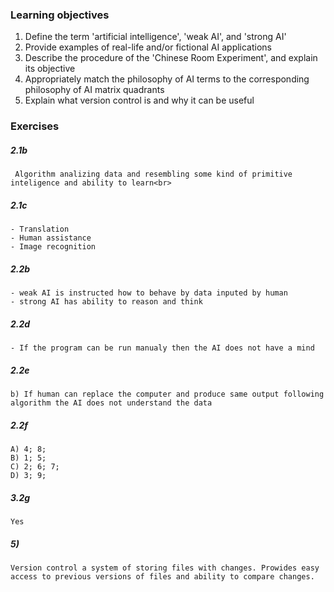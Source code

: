 ### Learning objectives

1)  Define the term 'artificial intelligence', 'weak AI', and 'strong AI'
2)  Provide examples of real-life and/or fictional AI applications
3)  Describe the procedure of the 'Chinese Room Experiment', and explain its objective
4)  Appropriately match the philosophy of AI terms to the corresponding philosophy of AI matrix quadrants
5)  Explain what version control is and why it can be useful

### Exercises

##### 2.1b
     Algorithm analizing data and resembling some kind of primitive inteligence and ability to learn<br>
##### 2.1c
    - Translation
    - Human assistance
    - Image recognition
##### 2.2b
    - weak AI is instructed how to behave by data inputed by human
    - strong AI has ability to reason and think
##### 2.2d
    - If the program can be run manualy then the AI does not have a mind
##### 2.2e
    b) If human can replace the computer and produce same output following algorithm the AI does not understand the data
##### 2.2f
    A) 4; 8;
    B) 1; 5;
    C) 2; 6; 7; 
    D) 3; 9; 
##### 3.2g
    Yes
##### 5) 
    Version control a system of storing files with changes. Prowides easy access to previous versions of files and ability to compare changes.
